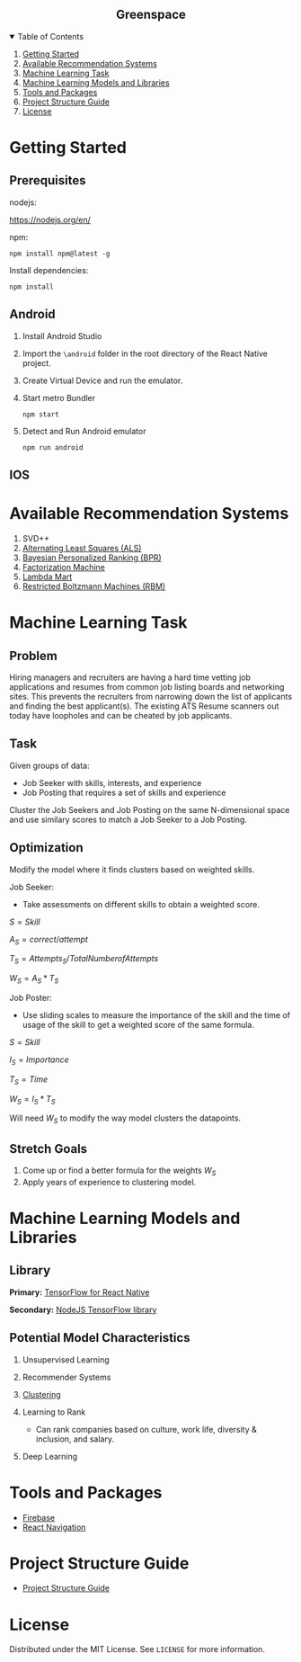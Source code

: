 <div align="center">
    <h2>Greenspace</h2>
</div>

<details open="open">
  <summary>Table of Contents</summary>
  <ol>
    <li>
      <a href="#getting-started">Getting Started</a>
    </li>
    <li><a href="#available-recommendation-systems">Available Recommendation Systems</a></li>
    <li><a href="#machine-learning-task">Machine Learning Task</a></li>
    <li><a href="#machine-learning-models-and-libraries">Machine Learning Models and Libraries</a></li>    
    <li><a href="#tools-and-packages">Tools and Packages</a></li>
    <li><a href="#project-structure-guide">Project Structure Guide</a></li>
    <li><a href="#license">License</a></li>
  </ol>
</details>

# Getting Started

## Prerequisites

nodejs:

https://nodejs.org/en/

npm:

    npm install npm@latest -g

Install dependencies:

    npm install

## Android

1.  Install Android Studio
2.  Import the `\android` folder in the root directory of the React Native project.
3.  Create Virtual Device and run the emulator.
4.  Start metro Bundler

        npm start

5.  Detect and Run Android emulator

        npm run android

## IOS

# Available Recommendation Systems

1. SVD++
2. [Alternating Least Squares (ALS)](https://towardsdatascience.com/prototyping-a-recommender-system-step-by-step-part-2-alternating-least-square-als-matrix-4a76c58714a1)
3. [Bayesian Personalized Ranking (BPR)](https://towardsdatascience.com/recommender-system-using-bayesian-personalized-ranking-d30e98bba0b9)
4. [Factorization Machine](<https://towardsdatascience.com/factorization-machines-for-item-recommendation-with-implicit-feedback-data-5655a7c749db#:~:text=Factorization%20Machines%20(FM)%20are%20generic,regression%2C%20classification%2C%20and%20ranking.>)
5. [Lambda Mart](https://www.educative.io/edpresso/what-is-lambdamart)
6. [Restricted Boltzmann Machines (RBM)](https://en.wikipedia.org/wiki/Restricted_Boltzmann_machine)

# Machine Learning Task

## Problem

Hiring managers and recruiters are having a hard time vetting job applications and resumes from common job listing boards and networking sites. This prevents the recruiters from narrowing down the list of applicants and finding the best applicant(s). The existing ATS Resume scanners out today have loopholes and can be cheated by job applicants.

## Task

Given groups of data:

-   Job Seeker with skills, interests, and experience
-   Job Posting that requires a set of skills and experience

Cluster the Job Seekers and Job Posting on the same N-dimensional space and use similary scores to match a Job Seeker to a Job Posting.

## Optimization

Modify the model where it finds clusters based on weighted skills.

Job Seeker:

-   Take assessments on different skills to obtain a weighted score.

$S = Skill$

$A_S = correct / attempt$

$T_S = Attempts_S / Total Number of Attempts$

$W_S = A_S * T_S$

Job Poster:

-   Use sliding scales to measure the importance of the skill and the time of usage of the skill to get a weighted score of the same formula.

$S = Skill$

$I_S = Importance$

$T_S = Time$

$W_S = I_S * T_S$

Will need $W_S$ to modify the way model clusters the datapoints.

## Stretch Goals

1. Come up or find a better formula for the weights $W_S$
2. Apply years of experience to clustering model.

# Machine Learning Models and Libraries

## Library

**Primary:** [TensorFlow for React Native](https://js.tensorflow.org/api_react_native/0.8.0/#asyncStorageIO.)

**Secondary:** [NodeJS TensorFlow library](https://js.tensorflow.org/api_node/3.12.0/)

## Potential Model Characteristics

1. Unsupervised Learning
2. Recommender Systems
3. [Clustering](https://towardsdatascience.com/dating-algorithms-using-machine-learning-and-ai-814b68ecd75e)

4. Learning to Rank

    - Can rank companies based on culture, work life, diversity & inclusion, and salary.

5. Deep Learning

# Tools and Packages

-   [Firebase](https://firebase.google.com/)
-   [React Navigation](https://reactnavigation.org/)

# Project Structure Guide

-   [Project Structure Guide](https://cheesecakelabs.com/blog/efficient-way-structure-react-native-projects/)

# License

Distributed under the MIT License. See `LICENSE` for more information.

